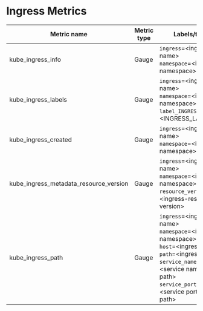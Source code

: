 # Ingress Metrics

| Metric name| Metric type | Labels/tags | Status |
| ---------- | ----------- | ----------- | ----------- |
| kube_ingress_info | Gauge | `ingress`=&lt;ingress-name&gt; <br> `namespace`=&lt;ingress-namespace&gt; | STABLE |
| kube_ingress_labels | Gauge | `ingress`=&lt;ingress-name&gt; <br> `namespace`=&lt;ingress-namespace&gt; <br> `label_INGRESS_LABEL`=&lt;INGRESS_LABEL&gt; | STABLE |
| kube_ingress_created  | Gauge | `ingress`=&lt;ingress-name&gt; <br> `namespace`=&lt;ingress-namespace&gt; | STABLE |
| kube_ingress_metadata_resource_version  | Gauge | `ingress`=&lt;ingress-name&gt; <br> `namespace`=&lt;ingress-namespace&gt; <br> `resource_version`=&lt;ingress-resource-version&gt; | STABLE |
| kube_ingress_path | Gauge | `ingress`=&lt;ingress-name&gt; <br> `namespace`=&lt;ingress-namespace&gt; <br> `host`=&lt;ingress-host&gt; <br> `path`=&lt;ingress-path&gt; <br> `service_name`=&lt;service name for the path&gt; <br> `service_port`=&lt;service port for hte path&gt; | STABLE |
